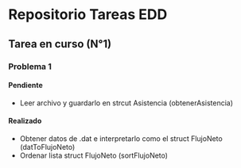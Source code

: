 # Repositorio Tareas EDD

## Tarea en curso (N°1)

### Problema 1

#### Pendiente

- Leer archivo y guardarlo en strcut Asistencia (obtenerAsistencia)

#### Realizado

- Obtener datos de .dat e interpretarlo como el struct FlujoNeto (datToFlujoNeto)
- Ordenar lista struct FlujoNeto (sortFlujoNeto)
